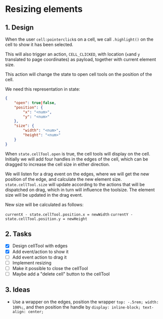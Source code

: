 # Resizing elements

## 1. Design

When the user `cell:pointerclick`s on a cell, we call `.highlight()` on the cell to show it has been selected.

This will also trigger an action, `CELL_CLICKED`, with location (`x`and `y` translated to page coordinates) as payload,
together with current element size. 

This action will change the state to open cell tools on the position of the cell.

We need this representation in state:

```json
{
    "open": true|false,
    "position": {
        "x": "<num>",
        "y": "<num>"
    },
    "size": {
        "width": "<num>",
        "height": "<num>"
    }
}
```

When `state.cellTool.open` is true, the cell tools will display on the cell. Initially we will add four handles in the edges of the
cell, which can be dragged to increase the cell size in either direction.

We will listen for a drag event on the edges, where we will get the new position of the edge, and calculate the new element size.
`state.cellTool.size` will update according to the actions that will be dispatched on drag, which in turn will influence the toolsize.
The element size will be updated in the drag event.

New size will be calculated as follows:

`currentX - state.cellTool.position.x = newWidth`
`currentY - state.cellTool.position.y = newHeight`

## 2. Tasks

- [X] Design cellTool with edges
- [X] Add event/action to show it
- [ ] Add event action to drag it
- [ ] Implement resizing
- [ ] Make it possible to close the cellTool
- [ ] Maybe add a "delete cell" button to the cellTool

## 3. Ideas

- Use a wrapper on the edges, position the wrapper `top: -.5rem; width: 100%;`, and then position the handle by `display: inline-block; text-align: center;`
